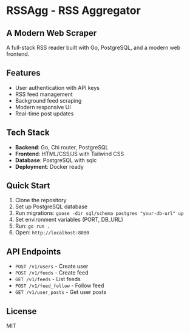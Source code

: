# RSSAgg - RSS Aggregator
## A Modern Web Scraper

A full-stack RSS reader built with Go, PostgreSQL, and a modern web frontend.

## Features
- User authentication with API keys
- RSS feed management
- Background feed scraping
- Modern responsive UI
- Real-time post updates

## Tech Stack
- **Backend**: Go, Chi router, PostgreSQL
- **Frontend**: HTML/CSS/JS with Tailwind CSS
- **Database**: PostgreSQL with sqlc
- **Deployment**: Docker ready

## Quick Start
1. Clone the repository
2. Set up PostgreSQL database
3. Run migrations: `goose -dir sql/schema postgres "your-db-url" up`
4. Set environment variables (PORT, DB_URL)
5. Run: `go run .`
6. Open: `http://localhost:8080`

## API Endpoints
- `POST /v1/users` - Create user
- `POST /v1/feeds` - Create feed
- `GET /v1/feeds` - List feeds
- `POST /v1/feed_follow` - Follow feed
- `GET /v1/user_posts` - Get user posts

## License
MIT
